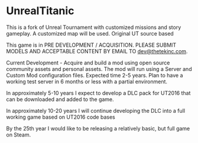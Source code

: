 # UnrealTitanic
This is a fork of Unreal Tournament with customized missions and story gameplay. A customized map will be used. Original UT source based

This game is in PRE DEVELOPMENT / ACQUISITION. PLEASE SUBMIT MODELS AND ACCEPTABLE CONTENT BY EMAIL TO dev@thetekinc.com.

Current Development - Acquire and build a mod using open source community assets and personal assets. The mod will run using a Server and Custom Mod configuration files. Expected time 2-5 years. Plan to have a working test server in 6 months or less with a partial environment.

In approximately 5-10 years I expect to develop a DLC pack for UT2016 that can be downloaded and added to the game.

In approximately 10-20 years I will continue developing the DLC into a full working game based on UT2016 code bases

By the 25th year I would like to be releasing a relatively basic, but full game on Steam.
